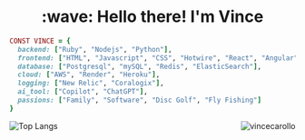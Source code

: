<!--
**VinceCarollo/vincecarollo** is a ✨ _special_ ✨ repository because its `README.md` (this file) appears on your GitHub profile.

Here are some ideas to get you started:

- 🔭 I’m currently working on ...
- 🌱 I’m currently learning ...
- 👯 I’m looking to collaborate on ...
- 🤔 I’m looking for help with ...
- 💬 Ask me about ...
- 📫 How to reach me: ...
- 😄 Pronouns: ...
- ⚡ Fun fact: ...
-->


<h1 align="center">:wave: Hello there! I'm Vince</h1>

```ruby
CONST VINCE = {
  backend: ["Ruby", "Nodejs", "Python"],
  frontend: ["HTML", "Javascript", "CSS", "Hotwire", "React", "Angular"],
  database: ["Postgresql", "mySQL", "Redis", "ElasticSearch"],
  cloud: ["AWS", "Render", "Heroku"],
  logging: ["New Relic", "Coralogix"],
  ai_tool: ["Copilot", "ChatGPT"],
  passions: ["Family", "Software", "Disc Golf", "Fly Fishing"]
}
```


<a href="#vincecarollo-title">
  <img src="https://github-readme-stats.vercel.app/api?username=vincecarollo&show_icons=true&theme=cobalt&hide=contribs&show=prs_merged,prs_merged_percentage" alt="vincecarollo" align="right" />
</a>

![Top Langs](https://github-readme-stats.vercel.app/api/top-langs/?username=vincecarollo&size_weight=0&count_weight=1&theme=cobalt)
